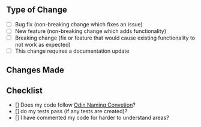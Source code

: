 ## Type of Change
- [ ] Bug fix (non-breaking change which fixes an issue)
- [ ] New feature (non-breaking change which adds functionality)
- [ ] Breaking change (fix or feature that would cause existing functionality to not work as expected)
- [ ] This change requires a documentation update

## Changes Made

## Checklist
- [] Does my code follow [Odin Naming Convetion](https://github.com/odin-lang/Odin/wiki/Naming-Convention)?
- [] do my tests pass (if any tests are created)?
- [] I have commented my code for harder to understand areas?
